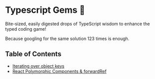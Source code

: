 # Typescript Gems 💎

Bite-sized, easily digested drops of TypeScript wisdom to enhance the typed coding game!

Because googling for the same solution 123 times is enough.


## Table of Contents

- [Iterating over object keys](./interating-over-objects-keys.md)
- [React Polymorphic Components & forwardRef](./react-polymorphic-components-and-forwarding-ref.md)
